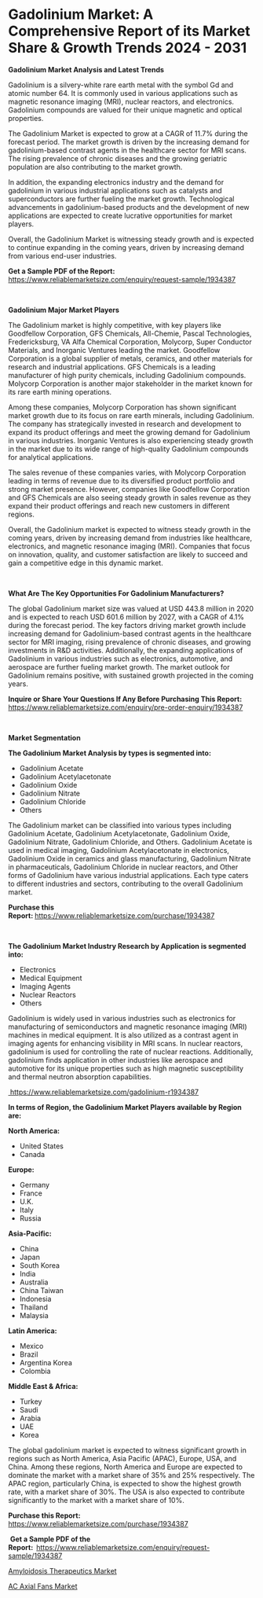 <p><h1>Gadolinium Market: A Comprehensive Report of its Market Share & Growth Trends 2024 - 2031</h1></p><p><strong>Gadolinium Market Analysis and Latest Trends</strong></p>
<p><p>Gadolinium is a silvery-white rare earth metal with the symbol Gd and atomic number 64. It is commonly used in various applications such as magnetic resonance imaging (MRI), nuclear reactors, and electronics. Gadolinium compounds are valued for their unique magnetic and optical properties.</p><p>The Gadolinium Market is expected to grow at a CAGR of 11.7% during the forecast period. The market growth is driven by the increasing demand for gadolinium-based contrast agents in the healthcare sector for MRI scans. The rising prevalence of chronic diseases and the growing geriatric population are also contributing to the market growth.</p><p>In addition, the expanding electronics industry and the demand for gadolinium in various industrial applications such as catalysts and superconductors are further fueling the market growth. Technological advancements in gadolinium-based products and the development of new applications are expected to create lucrative opportunities for market players.</p><p>Overall, the Gadolinium Market is witnessing steady growth and is expected to continue expanding in the coming years, driven by increasing demand from various end-user industries.</p></p>
<p><strong>Get a Sample PDF of the Report:&nbsp;</strong> <a href="https://www.reliablemarketsize.com/enquiry/request-sample/1934387">https://www.reliablemarketsize.com/enquiry/request-sample/1934387</a></p>
<p>&nbsp;</p>
<p><strong>Gadolinium Major Market Players</strong></p>
<p><p>The Gadolinium market is highly competitive, with key players like Goodfellow Corporation, GFS Chemicals, All-Chemie, Pascal Technologies, Fredericksburg, VA Alfa Chemical Corporation, Molycorp, Super Conductor Materials, and Inorganic Ventures leading the market. Goodfellow Corporation is a global supplier of metals, ceramics, and other materials for research and industrial applications. GFS Chemicals is a leading manufacturer of high purity chemicals, including Gadolinium compounds. Molycorp Corporation is another major stakeholder in the market known for its rare earth mining operations. </p><p>Among these companies, Molycorp Corporation has shown significant market growth due to its focus on rare earth minerals, including Gadolinium. The company has strategically invested in research and development to expand its product offerings and meet the growing demand for Gadolinium in various industries. Inorganic Ventures is also experiencing steady growth in the market due to its wide range of high-quality Gadolinium compounds for analytical applications.</p><p>The sales revenue of these companies varies, with Molycorp Corporation leading in terms of revenue due to its diversified product portfolio and strong market presence. However, companies like Goodfellow Corporation and GFS Chemicals are also seeing steady growth in sales revenue as they expand their product offerings and reach new customers in different regions.</p><p>Overall, the Gadolinium market is expected to witness steady growth in the coming years, driven by increasing demand from industries like healthcare, electronics, and magnetic resonance imaging (MRI). Companies that focus on innovation, quality, and customer satisfaction are likely to succeed and gain a competitive edge in this dynamic market.</p></p>
<p>&nbsp;</p>
<p><strong>What Are The Key Opportunities For Gadolinium Manufacturers?</strong></p>
<p><p>The global Gadolinium market size was valued at USD 443.8 million in 2020 and is expected to reach USD 601.6 million by 2027, with a CAGR of 4.1% during the forecast period. The key factors driving market growth include increasing demand for Gadolinium-based contrast agents in the healthcare sector for MRI imaging, rising prevalence of chronic diseases, and growing investments in R&D activities. Additionally, the expanding applications of Gadolinium in various industries such as electronics, automotive, and aerospace are further fueling market growth. The market outlook for Gadolinium remains positive, with sustained growth projected in the coming years.</p></p>
<p><strong>Inquire or Share Your Questions If Any Before Purchasing This Report:</strong> <a href="https://www.reliablemarketsize.com/enquiry/pre-order-enquiry/1934387">https://www.reliablemarketsize.com/enquiry/pre-order-enquiry/1934387</a></p>
<p>&nbsp;</p>
<p><strong>Market Segmentation</strong></p>
<p><strong>The Gadolinium Market Analysis by types is segmented into:</strong></p>
<p><ul><li>Gadolinium Acetate</li><li>Gadolinium Acetylacetonate</li><li>Gadolinium Oxide</li><li>Gadolinium Nitrate</li><li>Gadolinium Chloride</li><li>Others</li></ul></p>
<p><p>The Gadolinium market can be classified into various types including Gadolinium Acetate, Gadolinium Acetylacetonate, Gadolinium Oxide, Gadolinium Nitrate, Gadolinium Chloride, and Others. Gadolinium Acetate is used in medical imaging, Gadolinium Acetylacetonate in electronics, Gadolinium Oxide in ceramics and glass manufacturing, Gadolinium Nitrate in pharmaceuticals, Gadolinium Chloride in nuclear reactors, and Other forms of Gadolinium have various industrial applications. Each type caters to different industries and sectors, contributing to the overall Gadolinium market.</p></p>
<p><strong>Purchase this Report:&nbsp;</strong><a href="https://www.reliablemarketsize.com/purchase/1934387">https://www.reliablemarketsize.com/purchase/1934387</a></p>
<p>&nbsp;</p>
<p><strong>The Gadolinium Market Industry Research by Application is segmented into:</strong></p>
<p><ul><li>Electronics</li><li>Medical Equipment</li><li>Imaging Agents</li><li>Nuclear Reactors</li><li>Others</li></ul></p>
<p><p>Gadolinium is widely used in various industries such as electronics for manufacturing of semiconductors and magnetic resonance imaging (MRI) machines in medical equipment. It is also utilized as a contrast agent in imaging agents for enhancing visibility in MRI scans. In nuclear reactors, gadolinium is used for controlling the rate of nuclear reactions. Additionally, gadolinium finds application in other industries like aerospace and automotive for its unique properties such as high magnetic susceptibility and thermal neutron absorption capabilities.</p></p>
<p><a href="https://www.reliablemarketsize.com/gadolinium-r1934387">&nbsp;https://www.reliablemarketsize.com/gadolinium-r1934387</a></p>
<p><strong>In terms of Region, the Gadolinium Market Players available by Region are:</strong></p>
<p>
    <p> <strong> North America: </strong>
        <ul>
            <li>United States</li>
            <li>Canada</li>
        </ul>
        </p> 
    <p> <strong> Europe: </strong>
        <ul>
            <li>Germany</li>
            <li>France</li>
            <li>U.K.</li>
            <li>Italy</li>
            <li>Russia</li>
        </ul>
        </p> 
    <p> <strong> Asia-Pacific: </strong>
        <ul>
            <li>China</li>
            <li>Japan</li>
            <li>South Korea</li>
            <li>India</li>
            <li>Australia</li>
            <li>China Taiwan</li>
            <li>Indonesia</li>
            <li>Thailand</li>
            <li>Malaysia</li>
        </ul>
        </p> 
    <p> <strong> Latin America: </strong>
        <ul>
            <li>Mexico</li>
            <li>Brazil</li>
            <li>Argentina Korea</li>
            <li>Colombia</li>
        </ul>
        </p> 
    <p> <strong> Middle East & Africa: </strong>
        <ul>
            <li>Turkey</li>
            <li>Saudi</li>
            <li>Arabia</li>
            <li>UAE</li>
            <li>Korea</li>
        </ul>
    </p>
    </p>
<p><p>The global gadolinium market is expected to witness significant growth in regions such as North America, Asia Pacific (APAC), Europe, USA, and China. Among these regions, North America and Europe are expected to dominate the market with a market share of 35% and 25% respectively. The APAC region, particularly China, is expected to show the highest growth rate, with a market share of 30%. The USA is also expected to contribute significantly to the market with a market share of 10%.</p></p>
<p><strong>Purchase this Report: </strong><a href="https://www.reliablemarketsize.com/purchase/1934387">https://www.reliablemarketsize.com/purchase/1934387</a></p>
<p>&nbsp;<strong>Get a Sample PDF of the Report:&nbsp;&nbsp;</strong><a href="https://www.reliablemarketsize.com/enquiry/request-sample/1934387">https://www.reliablemarketsize.com/enquiry/request-sample/1934387</a></p>
<p><strong></strong></p>
<p><p><a href="https://issuu.com/reportprime-2/docs/amyloidosis-therapeutics-market-size-2030.pptx">Amyloidosis Therapeutics Market</a></p><p><a href="https://github.com/hxuqpfvq95/Market-Research-Report-List-1/blob/main/ac-axial-fans-market.md">AC Axial Fans Market</a></p></p>